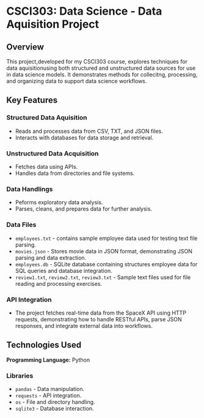 # CSCI303: Data Science - Data Aquisition Project

## Overview

This project,developed for my CSCI303 course, explores techniques for data aquisitionusing both structured and unstructured data sources for use in data science models. It demonstrates methods for collecitng, processing, and organizing data to support data science workflows.

## Key Features

### Structured Data Aquisition
- Reads and processes data from CSV, TXT, and JSON files.
- Interacts with databases for data storage and retrieval.

### Unstructured Data Acquisition
- Fetches data using APIs.
- Handles data from directories and file systems.

### Data Handlings
- Peforms exploratory data analysis.
- Parses, cleans, and prepares data for further analysis.

### Data Files
- `employees.txt` - contains sample employee data used for testing text file parsing.
- `movies.json` - Stores movie data in JSON format, demonstrating JSON parsing and data extraction.
- `employees.db` - SQLite database containing structures employee data for SQL queries and database integration.
- `review1.txt`, `review2.txt`, `review3.txt` - Sample text files used for file reading and processing exercises.
  
### API Integration
- The project fetches real-time data from the SpaceX API using HTTP requests, demonstrating how to handle RESTful APIs, parse JSON responses, and integrate external data into workflows.

## Technologies Used

**Programming Language:** Python

### Libraries
- `pandas` - Data manipulation.
- `requests` - API integration.
- `os` - File and directory handling.
- `sqlite3` - Database interaction.
